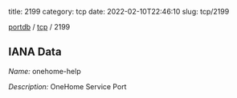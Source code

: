 title: 2199
category: tcp
date: 2022-02-10T22:46:10
slug: tcp/2199

[portdb](/) / [tcp](/category/tcp.html) / 2199


## IANA Data

_Name:_ onehome-help

_Description:_ OneHome Service Port

